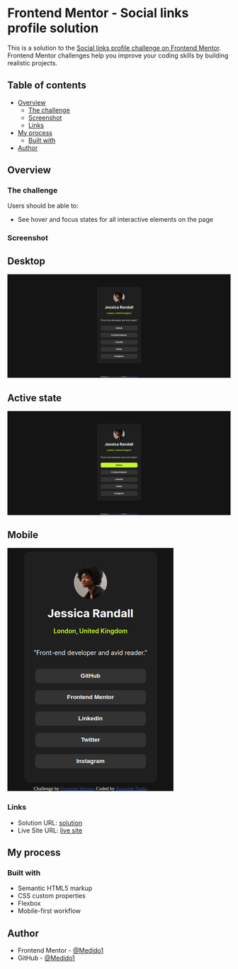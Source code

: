 # Frontend Mentor - Social links profile solution

This is a solution to the [Social links profile challenge on Frontend Mentor](https://www.frontendmentor.io/challenges/social-links-profile-UG32l9m6dQ/hub). Frontend Mentor challenges help you improve your coding skills by building realistic projects. 

## Table of contents

- [Overview](#overview)
  - [The challenge](#the-challenge)
  - [Screenshot](#screenshot)
  - [Links](#links)
- [My process](#my-process)
  - [Built with](#built-with)
- [Author](#author)

## Overview

### The challenge

Users should be able to:

- See hover and focus states for all interactive elements on the page

### Screenshot

  ## Desktop 
  ![](./screenShots/desktopSceenShot.png)

  ## Active state
  ![](./screenShots/activestateScreenShot.png)

  ## Mobile 
  ![](./screenShots/mobileScreenShot.png)


### Links

- Solution URL: [solution](https://github.com/Medido1/Frontend-Mentor-Social-links-profile)
- Live Site URL: [live site]()

## My process

### Built with

- Semantic HTML5 markup
- CSS custom properties
- Flexbox
- Mobile-first workflow

## Author

- Frontend Mentor - [@Medido1](https://www.frontendmentor.io/profile/Medido1)
- GitHub - [@Medido1](https://github.com/Medido1)






